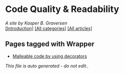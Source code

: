 ﻿# Code Quality & Readability
*A site by Kasper B. Graversen*
<br>[[Introduction]](https://github.com/kbilsted/CodeQualityAndReadability) [[All categories]](https://github.com/kbilsted/CodeQualityAndReadability/blob/master/AllTags.md) [[All articles]](https://github.com/kbilsted/CodeQualityAndReadability/blob/master/AllArticles.md)

## Pages tagged with **Wrapper**

* [Malleable code by using decorators](../Articles/Design/MalleableCodeUsingDecorators.md)



*This file is auto generated - do not edit..*
